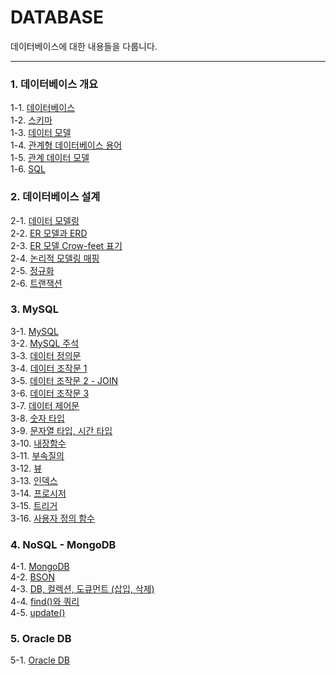# DATABASE

데이터베이스에 대한 내용들을 다룹니다. <br/>

---

### 1. 데이터베이스 개요

1-1. [데이터베이스](https://velog.io/@bami/%EB%8D%B0%EC%9D%B4%ED%84%B0%EB%B2%A0%EC%9D%B4%EC%8A%A4) <br/>
1-2. [스키마](https://velog.io/@bami/%EC%8A%A4%ED%82%A4%EB%A7%88) <br/>
1-3. [데이터 모델](https://velog.io/@bami/%EB%8D%B0%EC%9D%B4%ED%84%B0-%EB%AA%A8%EB%8D%B8) <br/>
1-4. [관계형 데이터베이스 용어](https://velog.io/@bami/%EA%B4%80%EA%B3%84%ED%98%95-%EB%8D%B0%EC%9D%B4%ED%84%B0%EB%B2%A0%EC%9D%B4%EC%8A%A4-%EC%9A%A9%EC%96%B4) <br/>
1-5. [관계 데이터 모델](https://velog.io/@bami/RDBM-%EA%B4%80%EA%B3%84-%EB%8D%B0%EC%9D%B4%ED%84%B0-%EB%AA%A8%EB%8D%B8) <br/>
1-6. [SQL](https://velog.io/@bami/RDBMS-SQL) <br/>

### 2. 데이터베이스 설계

2-1. [데이터 모델링](https://velog.io/@bami/%EB%8D%B0%EC%9D%B4%ED%84%B0-%EB%AA%A8%EB%8D%B8%EB%A7%81) <br/>
2-2. [ER 모델과 ERD](https://velog.io/@bami/ER-%EB%AA%A8%EB%8D%B8%EA%B3%BC-ER-%EB%8B%A4%EC%9D%B4%EC%96%B4%EA%B7%B8%EB%9E%A8) <br/>
2-3. [ER 모델 Crow-feet 표기](https://velog.io/@bami/ER-%EB%AA%A8%EB%8D%B8%EA%B3%BC-Crow-feet-%ED%91%9C%EA%B8%B0%EB%B2%95) <br/>
2-4. [논리적 모델링 매핑](https://velog.io/@bami/ER-%EB%AA%A8%EB%8D%B8-%EB%85%BC%EB%A6%AC%EC%A0%81-%EB%AA%A8%EB%8D%B8%EB%A7%81-%EB%A7%A4%ED%95%91) <br/>
2-5. [정규화](https://velog.io/@bami/%EC%A0%95%EA%B7%9C%ED%99%94) <br/>
2-6. [트랜잭션](https://velog.io/@bami/%ED%8A%B8%EB%9E%9C%EC%9E%AD%EC%85%98) <br/>

### 3. MySQL

3-1. [MySQL](https://velog.io/@bami/MySQL-MySQL) <br/>
3-2. [MySQL 주석](https://velog.io/@bami/MySQL-%EC%A3%BC%EC%84%9D) <br/>
3-3. [데이터 정의문](https://velog.io/@bami/MySQL-%EB%8D%B0%EC%9D%B4%ED%84%B0-%EC%A0%95%EC%9D%98%EB%AC%B8-DDL) <br/>
3-4. [데이터 조작문 1](https://velog.io/@bami/MySQL-%EB%8D%B0%EC%9D%B4%ED%84%B0-%EC%A1%B0%EC%9E%91%EB%AC%B8-DML) <br/>
3-5. [데이터 조작문 2 - JOIN](https://velog.io/@bami/MySQL-%EB%8D%B0%EC%9D%B4%ED%84%B0-%EC%A1%B0%EC%9E%91%EB%AC%B8-DML-JOIN) <br/>
3-6. [데이터 조작문 3](https://velog.io/@bami/MySQL-%EB%8D%B0%EC%9D%B4%ED%84%B0-%EC%A1%B0%EC%9E%91%EB%AC%B8-DML-UNION-SUB-QUERY) <br/>
3-7. [데이터 제어문](https://velog.io/@bami/MySQL-%EB%8D%B0%EC%9D%B4%ED%84%B0-%EC%A0%9C%EC%96%B4%EB%AC%B8-DCL) <br/>
3-8. [숫자 타입](https://velog.io/@bami/MySQL-%EC%88%AB%EC%9E%90-%ED%83%80%EC%9E%85) <br/>
3-9. [문자열 타입, 시간 타입](https://velog.io/@bami/MySQL-%EB%AC%B8%EC%9E%90%EC%97%B4-%ED%83%80%EC%9E%85) <br/>
3-10. [내장함수](https://velog.io/@bami/MySQL-%EB%82%B4%EC%9E%A5-%ED%95%A8%EC%88%98) <br/>
3-11. [부속질의](https://velog.io/@bami/MySQL-%EB%B6%80%EC%86%8D%EC%A7%88%EC%9D%98) <br/>
3-12. [뷰](https://velog.io/@bami/MySQL-%EB%B7%B0) <br/>
3-13. [인덱스](https://velog.io/@bami/MySQL-%EC%9D%B8%EB%8D%B1%EC%8A%A4) <br/>
3-14. [프로시저](https://velog.io/@bami/MySQL-%ED%94%84%EB%A1%9C%EC%8B%9C%EC%A0%80) <br/>
3-15. [트리거](https://velog.io/@bami/MySQL-%ED%8A%B8%EB%A6%AC%EA%B1%B0) <br/>
3-16. [사용자 정의 함수](https://velog.io/@bami/MySQL-%EC%82%AC%EC%9A%A9%EC%9E%90-%EC%A0%95%EC%9D%98-%ED%95%A8%EC%88%98) <br/>

### 4. NoSQL - MongoDB

4-1. [MongoDB](https://velog.io/@bami/MongoDB-%EB%AA%BD%EA%B3%A0DB) <br/>
4-2. [BSON](https://velog.io/@bami/MongoDB-BSON) <br/>
4-3. [DB, 컬렉션, 도큐먼트 (삽입, 삭제)](https://velog.io/@bami/MongoDB-%EB%8D%B0%EC%9D%B4%ED%84%B0%EB%B2%A0%EC%9D%B4%EC%8A%A4-%EC%BB%AC%EB%A0%89%EC%85%98) <br/>
4-4. [find()와 쿼리](https://velog.io/@bami/MongoDB-find%EC%99%80-%EC%97%B0%EC%82%B0%EC%9E%90) <br/>
4-5. [update()](https://velog.io/@bami/MongoDB-update%EC%99%80-%EA%B8%B0%EC%A1%B4-%EB%8D%B0%EC%9D%B4%ED%84%B0-%EC%88%98%EC%A0%95%ED%95%98%EA%B8%B0) <br/>

### 5. Oracle DB

5-1. [Oracle DB](https://velog.io/@bami/Oracle-%EC%98%A4%EB%9D%BC%ED%81%B4-%EB%8D%B0%EC%9D%B4%ED%84%B0%EB%B2%A0%EC%9D%B4%EC%8A%A4-m83lpn9e) <br/>

